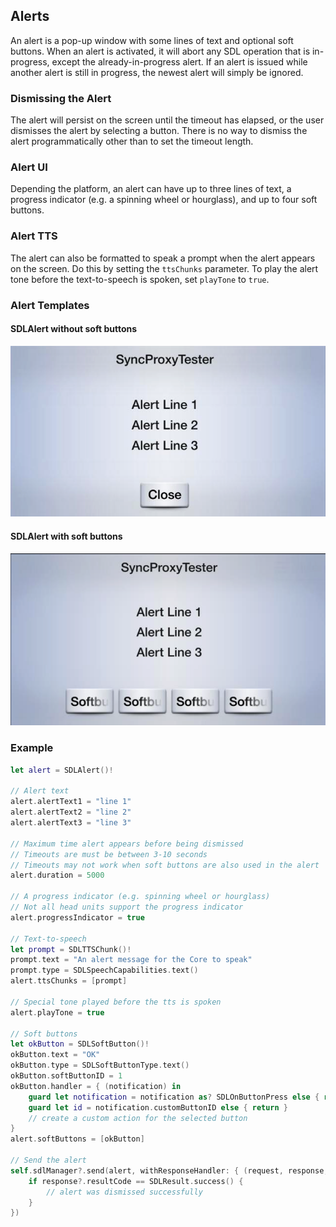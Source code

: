 ## Alerts

An alert is a pop-up window with some lines of text and optional soft buttons. When an alert is activated, it will abort any SDL operation that is in-progress, except the already-in-progress alert. If an alert is issued while another alert is still in progress, the newest alert will simply be ignored.

### Dismissing the Alert
The alert will persist on the screen until the timeout has elapsed, or the user dismisses the alert by selecting a button. There is no way to dismiss the alert programmatically other than to set the timeout length.

### Alert UI
Depending the platform, an alert can have up to three lines of text, a progress indicator (e.g. a spinning wheel or hourglass), and up to four soft buttons.

### Alert TTS
The alert can also be formatted to speak a prompt when the alert appears on the screen. Do this by setting the `ttsChunks` parameter. To play the alert tone before the text-to-speech is spoken, set `playTone` to `true`.

### Alert Templates
#### SDLAlert without soft buttons
![SDLAlert without soft buttons](assets/SDLAlertWithNoSoftButtons.png "SDLAlert without soft buttons")
#### SDLAlert with soft buttons
![SDLAlert with soft buttons](assets/SDLAlertWithSoftButtons.png "SDLAlert with soft buttons")

### Example
```swift
let alert = SDLAlert()!

// Alert text
alert.alertText1 = "line 1"
alert.alertText2 = "line 2"
alert.alertText3 = "line 3"

// Maximum time alert appears before being dismissed
// Timeouts are must be between 3-10 seconds
// Timeouts may not work when soft buttons are also used in the alert
alert.duration = 5000

// A progress indicator (e.g. spinning wheel or hourglass)
// Not all head units support the progress indicator
alert.progressIndicator = true

// Text-to-speech
let prompt = SDLTTSChunk()!
prompt.text = "An alert message for the Core to speak"
prompt.type = SDLSpeechCapabilities.text()
alert.ttsChunks = [prompt]

// Special tone played before the tts is spoken
alert.playTone = true

// Soft buttons
let okButton = SDLSoftButton()!
okButton.text = "OK"
okButton.type = SDLSoftButtonType.text()
okButton.softButtonID = 1
okButton.handler = { (notification) in
    guard let notification = notification as? SDLOnButtonPress else { return }
    guard let id = notification.customButtonID else { return }
    // create a custom action for the selected button
}
alert.softButtons = [okButton]

// Send the alert
self.sdlManager?.send(alert, withResponseHandler: { (request, response, error) in
    if response?.resultCode == SDLResult.success() {
        // alert was dismissed successfully
    }
})

```

